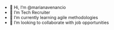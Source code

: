 - 👋 Hi, I’m @marianavenancio
- 👀 I’m Tech Recruiter
- 🌱 I’m currently learning agile methodologies
- 💞️ I’m looking to collaborate with job opportunities

<!---
marianavenancio/marianavenancio is a ✨ special ✨ repository because its `README.md` (this file) appears on your GitHub profile.
You can click the Preview link to take a look at your changes.
--->
